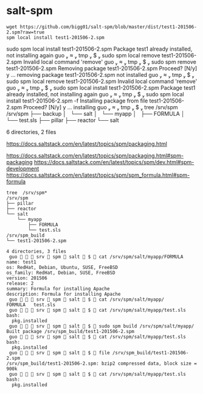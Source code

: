 # salt-spm


```
wget https://github.com/bigg01/salt-spm/blob/master/dist/test1-201506-2.spm?raw=true
spm local install test1-201506-2.spm
```

sudo spm local install test1-201506-2.spm
Package test1 already installed, not installing again
 guo    tmp  $  sudo spm local remove test1-201506-2.spm
Invalid local command 'remove'
 guo    tmp  $  sudo spm remove test1-201506-2.spm
Removing package test1-201506-2.spm
Proceed? [N/y] y
... removing
package test1-201506-2.spm not installed
 guo    tmp  $  sudo spm local remove test1-201506-2.spm
Invalid local command 'remove'
 guo    tmp  $  sudo spm local install test1-201506-2.spm
Package test1 already installed, not installing again
 guo    tmp  $  sudo spm local install test1-201506-2.spm -f
Installing package from file test1-201506-2.spm
Proceed? [N/y] y
... installing
 guo    tmp  $  tree /srv/spm
/srv/spm
├── backup
│   └── salt
│       └── myapp
│           ├── FORMULA
│           └── test.sls
├── pillar
├── reactor
└── salt

6 directories, 2 files

https://docs.saltstack.com/en/latest/topics/spm/packaging.html


https://docs.saltstack.com/en/latest/topics/spm/packaging.html#spm-packaging
https://docs.saltstack.com/en/latest/topics/spm/dev.html#spm-development
https://docs.saltstack.com/en/latest/topics/spm/spm_formula.html#spm-formula


```
tree  /srv/spm*
/srv/spm
├── pillar
├── reactor
└── salt
    └── myapp
        ├── FORMULA
        └── test.sls
/srv/spm_build
└── test1-201506-2.spm

4 directories, 3 files
 guo    srv  spm  salt  $  cat /srv/spm/salt/myapp/FORMULA
name: test1
os: RedHat, Debian, Ubuntu, SUSE, FreeBSD
os_family: RedHat, Debian, SUSE, FreeBSD
version: 201506
release: 2
summary: Formula for installing Apache
description: Formula for installing Apache
 guo    srv  spm  salt  $  cat /srv/spm/salt/myapp/
FORMULA   test.sls
 guo    srv  spm  salt  $  cat /srv/spm/salt/myapp/test.sls
bash:
  pkg.installed
 guo    srv  spm  salt  $  sudo spm build /srv/spm/salt/myapp/
Built package /srv/spm_build/test1-201506-2.spm
 guo    srv  spm  salt  $  cat /srv/spm/salt/myapp/test.sls
bash:
  pkg.installed
 guo    srv  spm  salt  $  file /srv/spm_build/test1-201506-2.spm
/srv/spm_build/test1-201506-2.spm: bzip2 compressed data, block size = 900k
 guo    srv  spm  salt  $  cat /srv/spm/salt/myapp/test.sls
bash:
  pkg.installed
```
